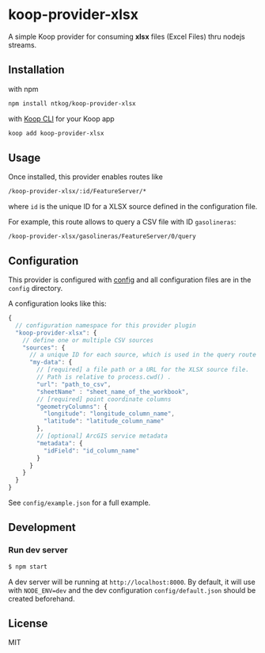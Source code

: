 # koop-provider-xlsx

A simple Koop provider for consuming **xlsx** files (Excel Files) thru nodejs streams.

## Installation

with npm

```bash
npm install ntkog/koop-provider-xlsx
```

with [Koop CLI](https://github.com/koopjs/koop-cli) for your Koop app

```bash
koop add koop-provider-xlsx
```

## Usage

Once installed, this provider enables routes like

```bash
/koop-provider-xlsx/:id/FeatureServer/*
```

where `id` is the unique ID for a  XLSX source defined in the configuration file.

For example, this route allows to query a CSV file with ID `gasolineras`:

```
/koop-provider-xlsx/gasolineras/FeatureServer/0/query
```

## Configuration

This provider is configured with [config](https://github.com/lorenwest/node-config) and all configuration files are in the `config` directory.

A configuration looks like this:

```javascript
{
  // configuration namespace for this provider plugin
  "koop-provider-xlsx": {
    // define one or multiple CSV sources
    "sources": {
      // a unique ID for each source, which is used in the query route
      "my-data": {
        // [required] a file path or a URL for the XLSX source file.
        // Path is relative to process.cwd() .
        "url": "path_to_csv",
        "sheetName" : "sheet_name_of_the_workbook",
        // [required] point coordinate columns
        "geometryColumns": {
          "longitude": "longitude_column_name",
          "latitude": "latitude_column_name"
        },
        // [optional] ArcGIS service metadata
        "metadata": {
          "idField": "id_column_name"
        }
      }
    }
  }
}

```

See `config/example.json` for a full example.

## Development

### Run dev server

```bash
$ npm start
```

A dev server will be running at `http://localhost:8000`. By default, it will use with `NODE_ENV=dev` and the dev configuration `config/default.json` should be created beforehand.



## License

MIT
